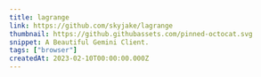 ```yaml
---
title: lagrange
link: https://github.com/skyjake/lagrange
thumbnail: https://github.githubassets.com/pinned-octocat.svg
snippet: A Beautiful Gemini Client.
tags: ["browser"]
createdAt: 2023-02-10T00:00:00.000Z
---
```


